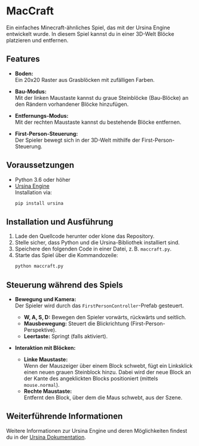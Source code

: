 # MacCraft

Ein einfaches Minecraft-ähnliches Spiel, das mit der Ursina Engine entwickelt wurde. In diesem Spiel kannst du in einer 3D-Welt Blöcke platzieren und entfernen.

## Features

- **Boden:**  
  Ein 20x20 Raster aus Grasblöcken mit zufälligen Farben.

- **Bau-Modus:**  
  Mit der linken Maustaste kannst du graue Steinblöcke (Bau-Blöcke) an den Rändern vorhandener Blöcke hinzufügen.

- **Entfernungs-Modus:**  
  Mit der rechten Maustaste kannst du bestehende Blöcke entfernen.

- **First-Person-Steuerung:**  
  Der Spieler bewegt sich in der 3D-Welt mithilfe der First-Person-Steuerung.

## Voraussetzungen

- Python 3.6 oder höher
- [Ursina Engine](https://github.com/pokepetter/ursina)  
  Installation via:
  ```bash
  pip install ursina
  ```

## Installation und Ausführung

1. Lade den Quellcode herunter oder klone das Repository.
2. Stelle sicher, dass Python und die Ursina-Bibliothek installiert sind.
3. Speichere den folgenden Code in einer Datei, z. B. `maccraft.py`.
4. Starte das Spiel über die Kommandozeile:
   ```bash
   python maccraft.py
   ```

## Steuerung während des Spiels

- **Bewegung und Kamera:**  
  Der Spieler wird durch das `FirstPersonController`-Prefab gesteuert.
  - **W, A, S, D:** Bewegen den Spieler vorwärts, rückwärts und seitlich.
  - **Mausbewegung:** Steuert die Blickrichtung (First-Person-Perspektive).
  - **Leertaste:** Springt (falls aktiviert).

- **Interaktion mit Blöcken:**  
  - **Linke Maustaste:**  
    Wenn der Mauszeiger über einem Block schwebt, fügt ein Linksklick einen neuen grauen Steinblock hinzu. Dabei wird der neue Block an der Kante des angeklickten Blocks positioniert (mittels `mouse.normal`).
  - **Rechte Maustaste:**  
    Entfernt den Block, über dem die Maus schwebt, aus der Szene.


## Weiterführende Informationen

Weitere Informationen zur Ursina Engine und deren Möglichkeiten findest du in der [Ursina Dokumentation](https://www.ursinaengine.org/).

```

